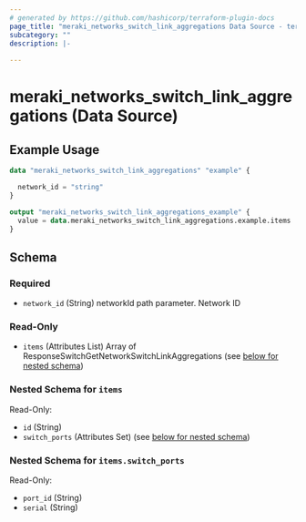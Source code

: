 ```yaml
---
# generated by https://github.com/hashicorp/terraform-plugin-docs
page_title: "meraki_networks_switch_link_aggregations Data Source - terraform-provider-meraki"
subcategory: ""
description: |-
  
---
```


# meraki_networks_switch_link_aggregations (Data Source)



## Example Usage

```terraform
data "meraki_networks_switch_link_aggregations" "example" {

  network_id = "string"
}

output "meraki_networks_switch_link_aggregations_example" {
  value = data.meraki_networks_switch_link_aggregations.example.items
}
```

<!-- schema generated by tfplugindocs -->
## Schema

### Required

- `network_id` (String) networkId path parameter. Network ID

### Read-Only

- `items` (Attributes List) Array of ResponseSwitchGetNetworkSwitchLinkAggregations (see [below for nested schema](#nestedatt--items))

<a id="nestedatt--items"></a>
### Nested Schema for `items`

Read-Only:

- `id` (String)
- `switch_ports` (Attributes Set) (see [below for nested schema](#nestedatt--items--switch_ports))

<a id="nestedatt--items--switch_ports"></a>
### Nested Schema for `items.switch_ports`

Read-Only:

- `port_id` (String)
- `serial` (String)
